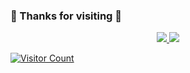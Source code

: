 
### 🤖 Thanks for visiting 🤖

<p align="center">
  
  <tr>
    <td align="center" style="padding=0;width=50%;">
      <a href="https://github.com/troubleNZ">
      <img src="https://github-readme-stats.vercel.app/api/?username=troubleNZ&theme=rose_pine&show_icons=true"/>
      <img src="https://github-readme-stats.vercel.app/api/top-langs/?username=troubleNZ&langs_count=5&theme=rose_pine"/>
    </td>
  </tr>
</p>

<!--
**troubleNZ/troubleNZ** is a ✨ _special_ ✨ repository because its `README.md` (this file) appears on your GitHub profile.

Here are some ideas to get you started:

- 🔭 I’m currently working on ...
- 🌱 I’m currently learning LUA, Unreal5
- 👯 I’m looking to collaborate on qbcore scripts
- 🤔 I’m looking for help with ...
- 💬 Ask me about ...
- 📫 How to reach me: ...
- 😄 Pronouns: ...
- ⚡ Fun fact: ...
-->

![Visitor Count](https://profile-counter.glitch.me/troubleNZ/count.svg)
